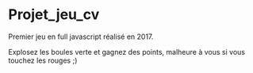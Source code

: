 # Projet_jeu_cv

Premier jeu en full javascript réalisé en 2017.

Explosez les boules verte et gagnez des points, malheure à vous si vous touchez les rouges ;)

